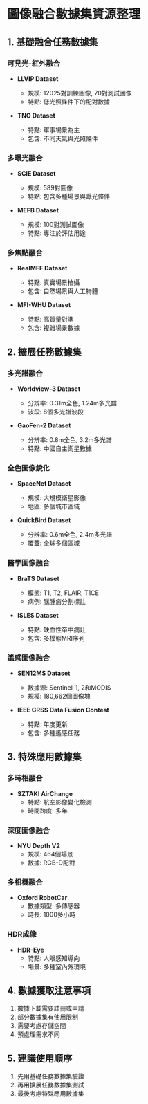 # 圖像融合數據集資源整理

## 1. 基礎融合任務數據集

### 可見光-紅外融合

- **LLVIP Dataset**
  - 規模: 12025對訓練圖像, 70對測試圖像
  - 特點: 低光照條件下的配對數據
  
- **TNO Dataset**
  - 特點: 軍事場景為主
  - 包含: 不同天氣與光照條件

### 多曝光融合

- **SCIE Dataset**
  - 規模: 589對圖像
  - 特點: 包含多種場景與曝光條件

- **MEFB Dataset**
  - 規模: 100對測試圖像
  - 特點: 專注於評估用途

### 多焦點融合

- **RealMFF Dataset**
  - 特點: 真實場景拍攝
  - 包含: 自然場景與人工物體

- **MFI-WHU Dataset**
  - 特點: 高質量對準
  - 包含: 複雜場景數據

## 2. 擴展任務數據集

### 多光譜融合

- **Worldview-3 Dataset**
  - 分辨率: 0.31m全色, 1.24m多光譜
  - 波段: 8個多光譜波段

- **GaoFen-2 Dataset**
  - 分辨率: 0.8m全色, 3.2m多光譜
  - 特點: 中國自主衛星數據

### 全色圖像銳化

- **SpaceNet Dataset**
  - 規模: 大規模衛星影像
  - 地區: 多個城市區域

- **QuickBird Dataset**
  - 分辨率: 0.6m全色, 2.4m多光譜
  - 覆蓋: 全球多個區域

### 醫學圖像融合

- **BraTS Dataset**
  - 模態: T1, T2, FLAIR, T1CE
  - 病例: 腦腫瘤分割標註

- **ISLES Dataset**
  - 特點: 缺血性卒中病灶
  - 包含: 多模態MRI序列

### 遙感圖像融合

- **SEN12MS Dataset**
  - 數據源: Sentinel-1, 2和MODIS
  - 規模: 180,662個圖像塊

- **IEEE GRSS Data Fusion Contest**
  - 特點: 年度更新
  - 包含: 多種遙感任務

## 3. 特殊應用數據集

### 多時相融合

- **SZTAKI AirChange**
  - 特點: 航空影像變化檢測
  - 時間跨度: 多年

### 深度圖像融合

- **NYU Depth V2**
  - 規模: 464個場景
  - 數據: RGB-D配對

### 多相機融合

- **Oxford RobotCar**
  - 數據類型: 多傳感器
  - 時長: 1000多小時

### HDR成像

- **HDR-Eye**
  - 特點: 人眼感知導向
  - 場景: 多種室內外環境

## 4. 數據獲取注意事項

1. 數據下載需要註冊或申請
2. 部分數據集有使用限制
3. 需要考慮存儲空間
4. 預處理需求不同

## 5. 建議使用順序

1. 先用基礎任務數據集驗證
2. 再用擴展任務數據集測試
3. 最後考慮特殊應用數據集
